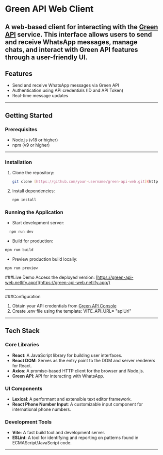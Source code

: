 # Green API Web Client  
A web-based client for interacting with the [Green API](https://green-api.com/) service. This interface allows users to send and receive WhatsApp messages, manage chats, and interact with Green API features through a user-friendly UI.
---
## Features
- Send and receive WhatsApp messages via Green API
- Authentication using API credentials (ID and API Token)
- Real-time message updates

---
## Getting Started

### Prerequisites
- Node.js (v18 or higher)
- npm (v9 or higher)

---
### Installation
1. Clone the repository:
   ```bash
   git clone [https://github.com/your-username/green-api-web.git](https://github.com/Gumerov-Vadim/green-api-web.git)
   ```
2. Install dependencies:
   ```bash
   npm install
   ``` 

### Running the Application
- Start development server:
```bash
  npm run dev
```
- Build for production:
```bash
npm run build
```
- Preview production build locally:
```bash
npm run preview
```

###Live Demo
Access the deployed version: [https://green-api-web.netlify.app/](https://green-api-web.netlify.app/)

---
###Configuration
1. Obtain your API credentials from [Green API Console](https://console.green-api.com/)
2. Create .env file using the template:
VITE_API_URL= "apiUrl"

---
## Tech Stack

### Core Libraries
- **React**: A JavaScript library for building user interfaces.
- **React DOM**: Serves as the entry point to the DOM and server renderers for React.
- **Axios**: A promise-based HTTP client for the browser and Node.js.
- **Green API**: API for interacting with WhatsApp.

### UI Components
- **Lexical**: A performant and extensible text editor framework.
- **React Phone Number Input**: A customizable input component for international phone numbers.

### Development Tools
- **Vite**: A fast build tool and development server.
- **ESLint**: A tool for identifying and reporting on patterns found in ECMAScript/JavaScript code.
---
